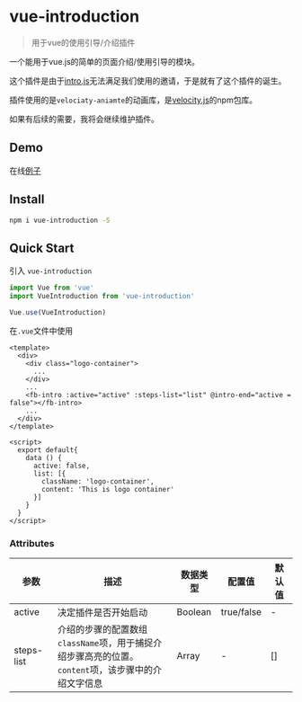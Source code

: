 # vue-introduction

> 用于vue的使用引导/介绍插件

一个能用于vue.js的简单的页面介绍/使用引导的模块。

这个插件是由于[intro.js](https://introjs.com/)无法满足我们使用的邀请，于是就有了这个插件的诞生。

插件使用的是`velociaty-aniamte`的动画库，是[velocity.js](http://www.mrfront.com/docs/velocity.js/index.html)的npm包库。

如果有后续的需要，我将会继续维护插件。

## Demo

在线[例子](https://jsfiddle.net/JefferyLiang/39soL0ar/)

## Install

```bash
npm i vue-introduction -S
```

## Quick Start

引入 `vue-introduction`

```js
import Vue from 'vue'
import VueIntroduction from 'vue-introduction'

Vue.use(VueIntroduction)
```

在`.vue`文件中使用

```vue
<template>
  <div>
    <div class="logo-container">
      ...
    </div>
    ...
    <fb-intro :active="active" :steps-list="list" @intro-end="active = false"></fb-intro>
    ...
  </div>
</template>

<script>
  export default{
    data () {
      active: false,
      list: [{
        className: 'logo-container',
        content: 'This is logo container'
      }]
    }
  }
</script>
```

### Attributes

| 参数 | 描述 | 数据类型 | 配置值 | 默认值 |
| --- | --- | --- | --- | --- |
| active | 决定插件是否开始启动 | Boolean | true/false | - |
| steps-list | 介绍的步骤的配置数组<br>`className`项，用于捕捉介绍步骤高亮的位置。<br>`content`项，该步骤中的介绍文字信息 | Array | - | [] |